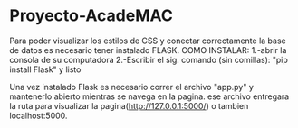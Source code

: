 # Proyecto-AcadeMAC
Para poder visualizar los estilos de CSS y conectar correctamente la base de datos es necesario tener instalado FLASK.
COMO INSTALAR:
1.-abrir la consola de su computadora
2.-Escribir el sig. comando (sin comillas): "pip install Flask"
y listo

Una vez instalado Flask es necesario correr el archivo "app.py" y mantenerlo abierto mientras se navega en la pagina.
ese archivo entregara la ruta para visualizar la pagina(http://127.0.0.1:5000/) o tambien localhost:5000.
